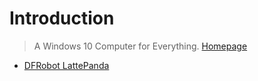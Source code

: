 # Introduction

> A Windows 10 Computer for Everything. [Homepage](http://www.lattepanda.com/)

- [DFRobot LattePanda](http://www.dfrobot.com/index.php?route=product/product&product_id=1404)
